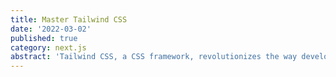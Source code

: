 ```yaml
---
title: Master Tailwind CSS
date: '2022-03-02'
published: true
category: next.js
abstract: 'Tailwind CSS, a CSS framework, revolutionizes the way developers build user interfaces. it enables rapid, in-line styling without the need to leave HTML. This approach significantly speeds up the development process, fosters consistency across projects, and allows for highly customizable designs without the bloat of unused CSS.https://tailwindcss.com/'
---
```

